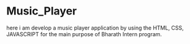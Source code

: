 # Music_Player
here i am develop a music player application by using the HTML, CSS, JAVASCRIPT for the main purpose of Bharath Intern program.
